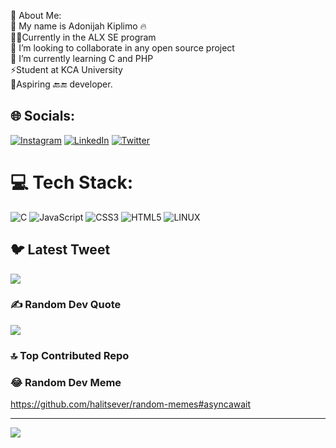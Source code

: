  💫 About Me:<br>
🔭 My name is Adonijah Kiplimo 🔥 <br> 🧑‍🎓Currently in the ALX SE program <br>👯 I’m looking to collaborate in any open source project <br>🌱 I’m currently learning C and PHP<br> ⚡️Student at KCA University
<br>🫳Aspiring 🔙🔚 developer.

## 🌐 Socials:
[![Instagram](https://img.shields.io/badge/Instagram-%23E4405F.svg?logo=Instagram&logoColor=white)](https://instagram.com/imma_head_ouut) [![LinkedIn](https://img.shields.io/badge/LinkedIn-%230077B5.svg?logo=linkedin&logoColor=white)](https://linkedin.com/in/adonijah-kiplimo-1a00b9215) [![Twitter](https://img.shields.io/badge/Twitter-%231DA1F2.svg?logo=Twitter&logoColor=white)](https://twitter.com/carbrien001) 

# 💻 Tech Stack:
![C](https://img.shields.io/badge/c-%2300599C.svg?style=for-the-badge&logo=c&logoColor=white) ![JavaScript](https://img.shields.io/badge/javascript-%23323330.svg?style=for-the-badge&logo=javascript&logoColor=%23F7DF1E) ![CSS3](https://img.shields.io/badge/css3-%231572B6.svg?style=for-the-badge&logo=css3&logoColor=white) ![HTML5](https://img.shields.io/badge/html5-%23E34F26.svg?style=for-the-badge&logo=html5&logoColor=white) ![LINUX](https://img.shields.io/badge/Linux-FCC624?style=for-the-badge&logo=linux&logoColor=black)


## 🐦 Latest Tweet
<a href="https://github.com/VishwaGauravIn/github-twitter-card-embed"><img src="https://gtce.itsvg.in/api?username=Adonijah_kimut&theme=dracula&response=true&border=true&time=true&icon=default"/></a>

### ✍️ Random Dev Quote
![](https://quotes-github-readme.vercel.app/api?type=horizontal&theme=radical)

### 🔝 Top Contributed Repo

### 😂 Random Dev Meme
https://github.com/halitsever/random-memes#asyncawait

---
[![](https://visitcount.itsvg.in/api?id=saiss-ahmed&icon=0&color=0)](https://visitcount.itsvg.in)
